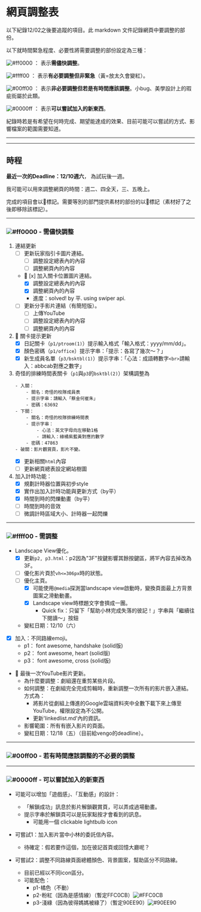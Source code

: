 # 網頁調整表

以下紀錄12/02之後要追蹤的項目。此 markdown 文件記錄網頁中要調整的部份。

以下就時間緊急程度、必要性將需要調整的部份設定為三種：

![#ff0000](https://placehold.co/15x15/ff0000/ff0000.png) ： 表示**需儘快調整**。

![#ffff00](https://placehold.co/15x15/ffff00/ffff00.png) ： 表示**有必要調整但非緊急**（黃=放太久會變紅）。

![#00ff00](https://placehold.co/15x15/00ff00/00ff00.png) ： 表示**非必要調整但若是有時間應該調整**。小bug、美學設計上的瑕疵街屬於此類。

![#0000ff](https://placehold.co/15x15/0000ff/0000ff.png) ： 表示**可以嘗試加入的新東西**。

紀錄時若是有希望在何時完成、期望能達成的效果、目前可能可以嘗試的方式、影響檔案的範圍需要知道。

----
----

## 時程

**最近一次的Deadline：12/10週六**， 為試玩後一週。

我可能可以用來調整網頁的時間：週二、四全天，三、五晚上。

完成的項目會以🍩標記。需要等別的部門提供素材的部份的以🤷標記（素材好了之後即移除該標記）。

----
### ![#ff0000](https://placehold.co/15x15/ff0000/ff0000.png) - 需儘快調整

1. 連結更新
    - [ ] 更新玩家指引卡圖片連結。
        - [ ] 調整設定總表內的內容
        - [ ] 調整網頁內的內容
    - 🍩 [x] 加入關卡位置圖片連結。
        - [x] 調整設定總表內的內容
        - [x] 調整網頁內的內容
        - 進度：solved! by 平. using swiper api.
    - [ ] 更新分手影片連結（有簡短版）。
        - [ ] 上傳YouTube
        - [ ] 調整設定總表內的內容
        - [ ] 調整網頁內的內容
2. 🍩 關卡提示更新
    - [x] 日記關卡（`p1/ptroom(1)`）提示輸入格式「輸入格式：yyyy/mm/dd」。
    - [x] 顏色密碼（`p1/office`）提示字串：「提示：各寫了幾次～？」
    - [x] 新生成員名單（`p3/bsktbl(1)`）提示字串：「心法：成語轉數字`<br>`請輸入：abbcab對應之數字」
3. 奇怪的排練時間表關卡（`p1`與`p3`的`bsktbl(2)`）架構調整為
    ```
    - 入關：
        - 關名：奇怪的校隊成員表
        - 提示字串：請輸入「蔡金何崔朱」
        - 密碼：63692
    - 下關：
        - 關名：奇怪的校隊排練時間表
        - 提示字串：
            - 心法：英文字母向左移動1格
            - 請輸入：綠橘紫藍黃對應的數字
        - 密碼：47863
    - 破關：影片觀賞頁，影片不變。
    ```
    - [x] 更新相關`html`內容
    - [ ] 更新網頁總表設定網站樹圖
4. 加入計時功能：
    - [x] 規劃計時器位置與初步style
    - [x] 實作出加入計時功能與更新方式（by平）
    - [x] 時間到時的閃爍動畫（by平）
    - [ ] 時間到時的音效
    - [ ] 微調計時區域大小、計時器一起閃爍
----

### ![#ffff00](https://placehold.co/15x15/ffff00/ffff00.png) - 需調整

- Landscape View優化。
    - [x] 更新`p2, p3.html`：p2因為"3F"按鍵影響其餘按鍵區，將1F內容去掉改為3F。
    - [ ] 優化影片頁於`vh<=306px`時的狀態。
    - [ ] 優化主頁。
        - [x] 可能使用`@media`探測當landscape view啟動時，變換頁面最上方背景圖案之滑動動畫。
        - [x] Landscape view時標題文字會擠成一團。
            - Quick fix：只留下「幫助小林完成失落的彼記！」字串與「繼續往下閱讀～」按鈕
    - 變紅日期：12/10（六）

- [x] 加入：不同路線emoji。
    - p1： font awesome, handshake (solid版)
    - p2： font awesome, heart (solid版)
    - p3： font awesome, cross (solid版)

- 🤷 最後一次YouTube影片更新。
    - 為什麼要調整：劇組還在重剪某些片段。
    - 如何調整：在劇組完全完成剪輯時，重新調整一次所有的影片嵌入連結。方式為：
        - 將影片從劇組上傳進的Google雲端資料夾中全數下載下來上傳至YouTube，權限設定為不公開。
        - 更新'linkedlist.md'內的資訊。
    - 影響範圍：所有有嵌入影片的頁面。
    - 變紅日期：12/18（五）（目前給vengo的deadline）。

----

### ![#00ff00](https://placehold.co/15x15/00ff00/00ff00.png) - 若有時間應該調整的不必要的調整


----

### ![#0000ff](https://placehold.co/15x15/0000ff/0000ff.png) - 可以嘗試加入的新東西

- 可能可以增加「遊戲感」、「互動感」的設計：
    - 「解鎖成功」訊息於影片解鎖觀賞頁，可以弄成過場動畫。
    - 提示字串於解鎖頁可以是玩家點按才會看到的訊息。
        - 可能用一個 clickable lightbulb icon

- 可嘗試1：加入影片當中小林的委託信內容。
    - 待確定：假若要作這個，加在彼記首頁或回憶大廳呢？

- 可嘗試2：調整不同路線頁面總體顏色、背景圖案，幫助區分不同路線。
    - 目前已經以不同icon區分。
    - 可能配色：
        - p1-橘色（不動）
        - p2-粉紅（因為是感情線）（暫定FFC0CB）![#FFC0CB](https://placehold.co/15x15/FFC0CB/FFC0CB.png)
        - p3-淺綠（因為彼得媽媽被綠了）（暫定90EE90）![#90EE90](https://placehold.co/15x15/90EE90/90EE90.png)
